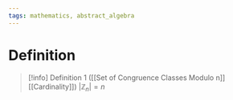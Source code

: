 ```yaml
---
tags: mathematics, abstract_algebra
---
```


# Definition

> [!info] Definition 1 ([[Set of Congruence Classes Modulo n]] [[Cardinality]])
> $|\mathbb{Z}_n| = n$